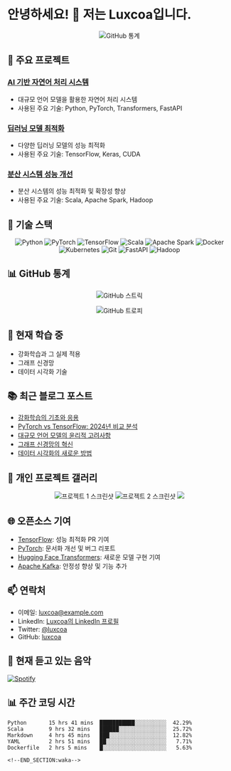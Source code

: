 # 안녕하세요! 👋 저는 Luxcoa입니다.

<p align="center">
  <img src="https://github-readme-stats.vercel.app/api?username=luxcoa&show_icons=true&theme=radical" alt="GitHub 통계" />
</p>

## 🚀 주요 프로젝트

### [AI 기반 자연어 처리 시스템](https://github.com/luxcoa/ai-nlp-system)
- 대규모 언어 모델을 활용한 자연어 처리 시스템
- 사용된 주요 기술: Python, PyTorch, Transformers, FastAPI

### [딥러닝 모델 최적화](https://github.com/luxcoa/deep-learning-optimization)
- 다양한 딥러닝 모델의 성능 최적화
- 사용된 주요 기술: TensorFlow, Keras, CUDA

### [분산 시스템 성능 개선](https://github.com/luxcoa/distributed-system-optimization)
- 분산 시스템의 성능 최적화 및 확장성 향상
- 사용된 주요 기술: Scala, Apache Spark, Hadoop

## 💼 기술 스택

<p align="center">
  <img src="https://img.shields.io/badge/Python-3776AB?style=for-the-badge&logo=python&logoColor=white" alt="Python" />
  <img src="https://img.shields.io/badge/PyTorch-EE4C2C?style=for-the-badge&logo=pytorch&logoColor=white" alt="PyTorch" />
  <img src="https://img.shields.io/badge/TensorFlow-FF6F00?style=for-the-badge&logo=tensorflow&logoColor=white" alt="TensorFlow" />
  <img src="https://img.shields.io/badge/Scala-DC322F?style=for-the-badge&logo=scala&logoColor=white" alt="Scala" />
  <img src="https://img.shields.io/badge/Apache_Spark-FFFFFF?style=for-the-badge&logo=apachespark&logoColor=#E35A16" alt="Apache Spark" />
  <img src="https://img.shields.io/badge/Docker-2CA5E0?style=for-the-badge&logo=docker&logoColor=white" alt="Docker" />
  <img src="https://img.shields.io/badge/Kubernetes-326ce5.svg?&style=for-the-badge&logo=kubernetes&logoColor=white" alt="Kubernetes" />
  <img src="https://img.shields.io/badge/Git-F05032?style=for-the-badge&logo=git&logoColor=white" alt="Git" />
  <img src="https://img.shields.io/badge/FastAPI-009688?style=for-the-badge&logo=fastapi&logoColor=white" alt="FastAPI" />
  <img src="https://img.shields.io/badge/Hadoop-66CCFF?style=for-the-badge&logo=apachehadoop&logoColor=white" alt="Hadoop" />
</p>

## 📊 GitHub 통계

<p align="center">
  <img src="https://github-readme-streak-stats.herokuapp.com/?user=luxcoa&theme=dark" alt="GitHub 스트릭" />
</p>

<p align="center">
  <img src="https://github-profile-trophy.vercel.app/?username=luxcoa&theme=darkhub&column=7" alt="GitHub 트로피" />
</p>

## 🌱 현재 학습 중

- 강화학습과 그 실제 적용
- 그래프 신경망
- 데이터 시각화 기술

## 📚 최근 블로그 포스트

<!-- BLOG-POST-LIST:START -->
- [강화학습의 기초와 응용](https://yourblog.com/reinforcement-learning-basics)
- [PyTorch vs TensorFlow: 2024년 비교 분석](https://yourblog.com/pytorch-vs-tensorflow-2024)
- [대규모 언어 모델의 윤리적 고려사항](https://yourblog.com/ethical-considerations-llm)
- [그래프 신경망의 혁신](https://yourblog.com/graph-neural-networks-innovation)
- [데이터 시각화의 새로운 방법](https://yourblog.com/data-visualization-techniques)
<!-- BLOG-POST-LIST:END -->

## 🎨 개인 프로젝트 갤러리

<p align="center">
  <img src="https://via.placeholder.com/300x200?text=프로젝트+1+스크린샷" alt="프로젝트 1 스크린샷" />
  <img src="https://via.placeholder.com/300x200?text=프로젝트+2+스크린샷" alt="프로젝트 2 스크린샷" />
  <img src="https://via.placeholder.com/300x200?text=프로젝트+3+스크린샷" />
</p>

## 🌐 오픈소스 기여

- [TensorFlow](https://github.com/tensorflow/tensorflow/pulls?q=author%3Aluxcoa): 성능 최적화 PR 기여
- [PyTorch](https://github.com/pytorch/pytorch/issues?q=author%3Aluxcoa): 문서화 개선 및 버그 리포트
- [Hugging Face Transformers](https://github.com/huggingface/transformers/pulls?q=author%3Aluxcoa): 새로운 모델 구현 기여
- [Apache Kafka](https://github.com/apache/kafka/pulls?q=author%3Aluxcoa): 안정성 향상 및 기능 추가

## 📫 연락처

- 이메일: luxcoa@example.com
- LinkedIn: [Luxcoa의 LinkedIn 프로필](https://www.linkedin.com/in/luxcoa/)
- Twitter: [@luxcoa](https://twitter.com/luxcoa)
- GitHub: [luxcoa](https://github.com/luxcoa)

## 🎵 현재 듣고 있는 음악

[![Spotify](https://novatorem-git-master.luxcoa.vercel.app/api/spotify)](https://open.spotify.com/user/luxcoa)

## 📊 주간 코딩 시간

<!--START_SECTION:waka-->
```text
Python       15 hrs 41 mins  ███████████░░░░░░░░░░  42.29%
Scala        9 hrs 32 mins   ██████░░░░░░░░░░░░░░░  25.72%
Markdown     4 hrs 45 mins   ███░░░░░░░░░░░░░░░░░░  12.82%
YAML         2 hrs 51 mins   ██░░░░░░░░░░░░░░░░░░░   7.71%
Dockerfile   2 hrs 5 mins    █░░░░░░░░░░░░░░░░░░░░   5.63%

<!--END_SECTION:waka-->
